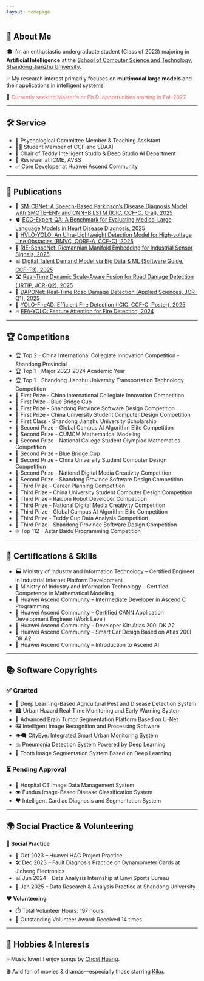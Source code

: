 ```yaml
---
layout: homepage
---
```


## 👋 About Me 

🎓 I’m an enthusiastic undergraduate student (Class of 2023) majoring in **Artificial Intelligence** at the [School of Computer Science and Technology](https://www.sdjzu.edu.cn/jsjkx/index.htm), [Shandong Jianzhu University](https://www.sdjzu.edu.cn/).

💡 My research interest primarily focuses on **multimodal large models** and their applications in intelligent systems.

📌 <span style="color:#FF6666">Currently seeking Master's or Ph.D. opportunities starting in Fall 2027.</span>  

---

## 🛠️ Service 

- 🧠 Psychological Committee Member & Teaching Assistant
- 👨‍💻 Student Member of CCF and SDAAI
- 🤖 Chair of Teddy Intelligent Studio & Deep Studio AI Department
- 📝 Reviewer at ICME, AVSS
- ✅ Core Developer at Huawei Ascend Community

---

## 📄 Publications  

- 🧠 [SM-CBNet: A Speech-Based Parkinson’s Disease Diagnosis Model with SMOTE–ENN and CNN+BiLSTM (ICIC, CCF-C, Oral), 2025](https://link.springer.com/chapter/10.1007/978-981-95-0030-7_4)  
- 🫀 [ECG-Expert-QA: A Benchmark for Evaluating Medical Large Language Models in Heart Disease Diagnosis, 2025](https://export.arxiv.org/abs/2502.17475)
- 📡 [HVLO-YOLO: An Ultra-Lightweight Detection Model for High-voltage Line Obstacles (BMVC, CORE-A, CCF-C), 2025](https://zaozzz.github.io/)
- 📡 [RIE-SenseNet: Riemannian Manifold Embedding for Industrial Sensor Signals, 2025](https://arxiv.org/abs/2502.02428)  
- 📊 [Digital Talent Demand Model via Big Data & ML (Software Guide, CCF-T3), 2025](https://www.rjdk.org.cn/zh/article/doi/10.11907/rjdk.241973/)  
- 🛣️ [Real-Time Dynamic Scale-Aware Fusion for Road Damage Detection (JRTIP, JCR-Q2), 2025](https://link.springer.com/article/10.1007/s11554-025-01634-w)  
- 🚗 [DAPONet: Real-Time Road Damage Detection (Applied Sciences, JCR-Q1), 2025](https://www.mdpi.com/2076-3417/15/3/1470)  
- 🎈 [YOLO-FireAD: Efficient Fire Detection (ICIC, CCF-C, Poster), 2025](https://zaozzz.github.io/)
- 🔥 [EFA-YOLO: Feature Attention for Fire Detection, 2024](https://arxiv.org/abs/2409.12635)  

---

## 🏆 Competitions  

- 🏆 Top 2 - China International Collegiate Innovation Competition - Shandong Provincial
- 🏆 Top 1 - Major 2023-2024 Academic Year  
- 🏆 Top 1 - Shandong Jianzhu University Transportation Technology Competition
- 🥇 First Prize - China International Collegiate Innovation Competition
- 🥇 First Prize - Blue Bridge Cup  
- 🥇 First Prize - Shandong Province Software Design Competition  
- 🥇 First Prize - China University Student Computer Design Competition
- 🥇 First Class - Shandong Jianzhu University Scholarship  
- 🥈 Second Prize - Global Campus AI Algorithm Elite Competition  
- 🥈 Second Prize - CUMCM Mathematical Modeling  
- 🥈 Second Prize - National College Student Olympiad Mathematics Competition  
- 🥈 Second Prize - Blue Bridge Cup  
- 🥈 Second Prize - China University Student Computer Design Competition  
- 🥈 Second Prize - National Digital Media Creativity Competition  
- 🥈 Second Prize - Shandong Province Software Design Competition  
- 🥉 Third Prize - Career Planning Competition  
- 🥉 Third Prize - China University Student Computer Design Competition  
- 🥉 Third Prize - Raicom Robot Developer Competition  
- 🥉 Third Prize - National Digital Media Creativity Competition  
- 🥉 Third Prize - Global Campus AI Algorithm Elite Competition  
- 🥉 Third Prize - Teddy Cup Data Analysis Competition  
- 🥉 Third Prize - Shandong Province Software Design Competition
- 🔥 Top 112 - Astar Baidu Programming Competition  

---

## 📛 Certifications & Skills  

- 🏭 Ministry of Industry and Information Technology – Certified Engineer in Industrial Internet Platform Development
- 📐 Ministry of Industry and Information Technology – Certified Competence in Mathematical Modeling
- 🔧 Huawei Ascend Community – Intermediate Developer in Ascend C Programming
- 🧩 Huawei Ascend Community – Certified CANN Application Development Engineer (Work Level)
- 🧰 Huawei Ascend Community – Developer Kit: Atlas 200I DK A2
- 🚗 Huawei Ascend Community – Smart Car Design Based on Atlas 200I DK A2
-	🧠 Huawei Ascend Community – Introduction to Ascend AI

---

## 📚 Software Copyrights

### ✅ Granted
- 🌾 Deep Learning-Based Agricultural Pest and Disease Detection System
- 🏙️ Urban Hazard Real-Time Monitoring and Early Warning System
- 🧠 Advanced Brain Tumor Segmentation Platform Based on U-Net
- 🖼️ Intelligent Image Recognition and Processing Software
- 👁️‍🗨️ CityEye: Integrated Smart Urban Monitoring System
- 🫁 Pneumonia Detection System Powered by Deep Learning
- 😬 Tooth Image Segmentation System Based on Deep Learning

### ⏳ Pending Approval
- 🏥 Hospital CT Image Data Management System
- 👁️ Fundus Image-Based Disease Classification System
- ❤️ Intelligent Cardiac Diagnosis and Segmentation System

---

## 🌍 Social Practice & Volunteering

**🔧 Social Practic**e

- 📌 Oct 2023 – Huawei HAG Project Practice  
- 🛠️ Dec 2023 – Fault Diagnosis Practice on Dynamometer Cards at Jicheng Electronics  
- 📊 Jun 2024 – Data Analysis Internship at Linyi Sports Bureau  
- 🧪 Jan 2025 – Data Research & Analysis Practice at Shandong University  

**❤️ Volunteering**

- ⏱️ Total Volunteer Hours: 197 hours  
- 🏅 Outstanding Volunteer Award: Received 14 times  

---

## 🎵 Hobbies & Interests

🎶 Music lover! I enjoy songs by [Chost Huang](https://m.weibo.cn/u/5043186742).

🎬 Avid fan of movies & dramas—especially those starring [Kiku](https://www.weibo.com/u/3669102477?eqid=e8af036900096f8200000004645b8833).
